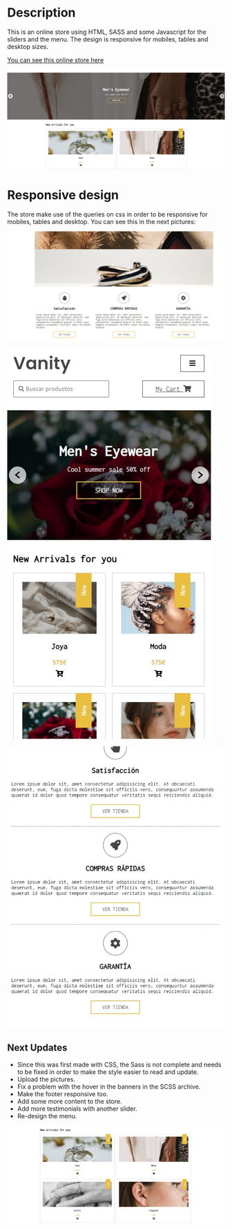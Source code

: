 # Description

This is an online store using HTML, SASS and some Javascript for the sliders and the menu. The design is responsive for mobiles, tables and desktop sizes. 

[You can see this online store here](https://oscarandio.github.io/Luxury-fashion-accesories-store/)

![Thumbnail](https://raw.githubusercontent.com/Oscarandio/Luxury-fashion-accesories-store/main/images/thumbnail.jpg)

# Responsive design

The store make use of the queries on css in order to be responsive for mobiles, tables and desktop. You can see this in the next pictures:

![Thumbnail](https://raw.githubusercontent.com/Oscarandio/Luxury-fashion-accesories-store/main/images/desktop2.jpg)

![Thumbnail](https://raw.githubusercontent.com/Oscarandio/Luxury-fashion-accesories-store/main/images/mobile2.jpg)

![Thumbnail](https://raw.githubusercontent.com/Oscarandio/Luxury-fashion-accesories-store/main/images/mobile.jpg)


## Next Updates

- Since this was first made with CSS, the Sass is not complete and needs to be fixed in order to make the style easier to read and update.
- Upload the pictures.
- Fix a problem with the hover in the banners in the SCSS archive.
- Make the footer responsive too.
- Add some more content to the store.
- Add more testimonials with another slider.
- Re-design the menu.

![Thumbnail](https://raw.githubusercontent.com/Oscarandio/Luxury-fashion-accesories-store/main/images/desktop.jpg)


